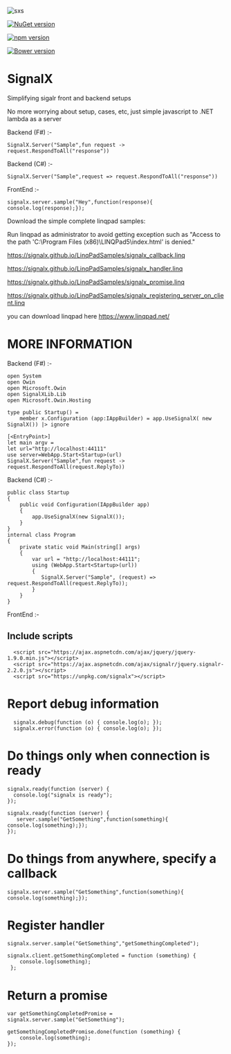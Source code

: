 ![sxs](https://cloud.githubusercontent.com/assets/2102748/18841414/a912f0bc-83df-11e6-81ca-608ac62cac47.png) 

[![NuGet version](https://badge.fury.io/nu/signalx.svg)](https://badge.fury.io/nu/signalx)

[![npm version](https://badge.fury.io/js/signalx.svg)](https://badge.fury.io/js/signalx)

[![Bower version](https://badge.fury.io/bo/signalx.svg)](https://badge.fury.io/bo/signalx)

# SignalX
Simplifying sigalr front and backend  setups

No more worrying about setup, cases, etc, just simple javascript to .NET lambda as a server


Backend (F#) :-

	SignalX.Server("Sample",fun request -> request.RespondToAll("response"))	
	
Backend (C#) :-

	SignalX.Server("Sample",request => request.RespondToAll("response"))	
	
	
FrontEnd :-
    
    signalx.server.sample("Hey",function(response){ console.log(response);});

	
	
Download the simple complete linqpad samples:

Run linqpad as administrator to avoid getting exception such as  "Access to the path 'C:\Program Files (x86)\LINQPad5\index.html' is denied."

https://signalx.github.io/LinqPadSamples/signalx_callback.linq

https://signalx.github.io/LinqPadSamples/signalx_handler.linq

https://signalx.github.io/LinqPadSamples/signalx_promise.linq

https://signalx.github.io/LinqPadSamples/signalx_registering_server_on_client.linq
	

you can download linqpad here https://www.linqpad.net/

	
	
	
	
MORE INFORMATION
==================================================================

Backend (F#) :-

    open System
    open Owin
    open Microsoft.Owin
    open SignalXLib.Lib
    open Microsoft.Owin.Hosting
	
    type public Startup() =
        member x.Configuration (app:IAppBuilder) = app.UseSignalX( new SignalX()) |> ignore
		
    [<EntryPoint>]
    let main argv = 
    let url="http://localhost:44111"
    use server=WebApp.Start<Startup>(url)
	SignalX.Server("Sample",fun request -> request.RespondToAll(request.ReplyTo))	
	
	

Backend (C#) :-

    public class Startup
	{
		public void Configuration(IAppBuilder app)
		{
			app.UseSignalX(new SignalX());
		}
	}
	internal class Program
	{
		private static void Main(string[] args)
		{
			var url = "http://localhost:44111";
			using (WebApp.Start<Startup>(url))
			{
			   SignalX.Server("Sample", (request) => request.RespondToAll(request.ReplyTo));
			}
		}
	}
	
FrontEnd :-
	
Include scripts
----------------------------------------------------------------

      <script src="https://ajax.aspnetcdn.com/ajax/jquery/jquery-1.9.0.min.js"></script>     
      <script src="https://ajax.aspnetcdn.com/ajax/signalr/jquery.signalr-2.2.0.js"></script>
      <script src="https://unpkg.com/signalx"></script>


Report debug information
=========================================================

      signalx.debug(function (o) { console.log(o); });
      signalx.error(function (o) { console.log(o); });
 
Do things only when connection is ready
=========================================================
 
    signalx.ready(function (server) {
      console.log("signalx is ready");
    });
 
    signalx.ready(function (server) {
       server.sample("GetSomething",function(something){ console.log(something);});
    });
 
Do things from anywhere, specify a callback
=========================================================

    signalx.server.sample("GetSomething",function(something){ console.log(something);});
 
Register handler
=========================================================

    signalx.server.sample("GetSomething","getSomethingCompleted");
 
    signalx.client.getSomethingCompleted = function (something) {
        console.log(something);
     };
 
 
Return a promise
=========================================================

    var getSomethingCompletedPromise = signalx.server.sample("GetSomething");
 
    getSomethingCompletedPromise.done(function (something) {
        console.log(something);
    });
 
 
 
 
 
 
 
 
